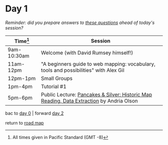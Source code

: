 # Day 1  

_Reminder: did you prepare answers to [these questions](workshop_materials/workshop1.md) ahead of today's session?_


| Time[^1] | Session | 
| --- | --- |
| 9am-10:30am | Welcome (with David Rumsey himself!)| 
| 11am-12pm   | "A beginners guide to web mapping: vocabulary, tools and possibilities" with Alex Gil |
| 12pm-1pm  | Small Groups  |   |
| 1pm-4pm |  Tutorial #1 | |
| 5pm-6pm  | Public Lecture: [Pancakes & Silver: Historic Map Reading, Data Extraction](public_events.md#public-lecture-1)  by Andria Olson |

bac to [day 0](day0,md) | forward [day 2](day2.md)  

return to [road map](road_map.md)


[^1]: All times given in Pacific Standard (GMT -8)
